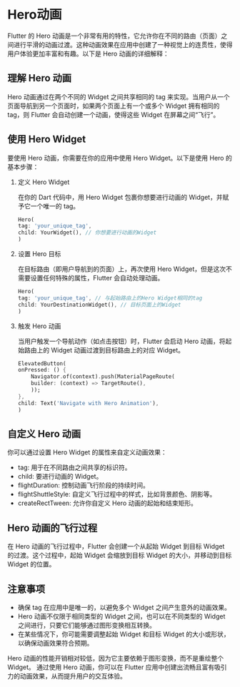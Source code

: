 # Hero动画

Flutter 的 Hero 动画是一个非常有用的特性，它允许你在不同的路由（页面）之间进行平滑的动画过渡。这种动画效果在应用中创建了一种视觉上的连贯性，使得用户体验更加丰富和有趣。以下是 Hero 动画的详细解释：

## 理解 Hero 动画

Hero 动画通过在两个不同的 Widget 之间共享相同的 tag 来实现。当用户从一个页面导航到另一个页面时，如果两个页面上有一个或多个 Widget 拥有相同的 tag，则 Flutter 会自动创建一个动画，使得这些 Widget 在屏幕之间“飞行”。

## 使用 Hero Widget

要使用 Hero 动画，你需要在你的应用中使用 Hero Widget。以下是使用 Hero 的基本步骤：

1. 定义 Hero Widget

    在你的 Dart 代码中，用 Hero Widget 包裹你想要进行动画的 Widget，并赋予它一个唯一的 tag。

    ```dart
    Hero(
    tag: 'your_unique_tag', 
    child: YourWidget(), // 你想要进行动画的Widget
    )
    ```

2. 设置 Hero 目标

    在目标路由（即用户导航到的页面）上，再次使用 Hero Widget，但是这次不需要设置任何特殊的属性，Flutter 会自动处理动画。

    ```dart
    Hero(
    tag: 'your_unique_tag', // 与起始路由上的Hero Widget相同的tag
    child: YourDestinationWidget(), // 目标页面上的Widget
    )
    ```

3. 触发 Hero 动画

    当用户触发一个导航动作（如点击按钮）时，Flutter 会启动 Hero 动画，将起始路由上的 Widget 动画过渡到目标路由上的对应 Widget。

    ```dart
    ElevatedButton(
    onPressed: () {
        Navigator.of(context).push(MaterialPageRoute(
        builder: (context) => TargetRoute(),
        ));
    },
    child: Text('Navigate with Hero Animation'),
    )
    ```

## 自定义 Hero 动画

你可以通过设置 Hero Widget 的属性来自定义动画效果：

* tag: 用于在不同路由之间共享的标识符。
* child: 要进行动画的 Widget。
* flightDuration: 控制动画飞行阶段的持续时间。
* flightShuttleStyle: 自定义飞行过程中的样式，比如背景颜色、阴影等。
* createRectTween: 允许你自定义 Hero 动画的起始和结束矩形。

## Hero 动画的飞行过程

在 Hero 动画的飞行过程中，Flutter 会创建一个从起始 Widget 到目标 Widget 的过渡。这个过程中，起始 Widget 会缩放到目标 Widget 的大小，并移动到目标 Widget 的位置。

## 注意事项

* 确保 tag 在应用中是唯一的，以避免多个 Widget 之间产生意外的动画效果。
* Hero 动画不仅限于相同类型的 Widget 之间，也可以在不同类型的 Widget 之间进行，只要它们能够通过图形变换相互转换。
* 在某些情况下，你可能需要调整起始 Widget 和目标 Widget 的大小或形状，以确保动画效果符合预期。

Hero 动画的性能开销相对较低，因为它主要依赖于图形变换，而不是重绘整个 Widget。
通过使用 Hero 动画，你可以在 Flutter 应用中创建出流畅且富有吸引力的动画效果，从而提升用户的交互体验。

